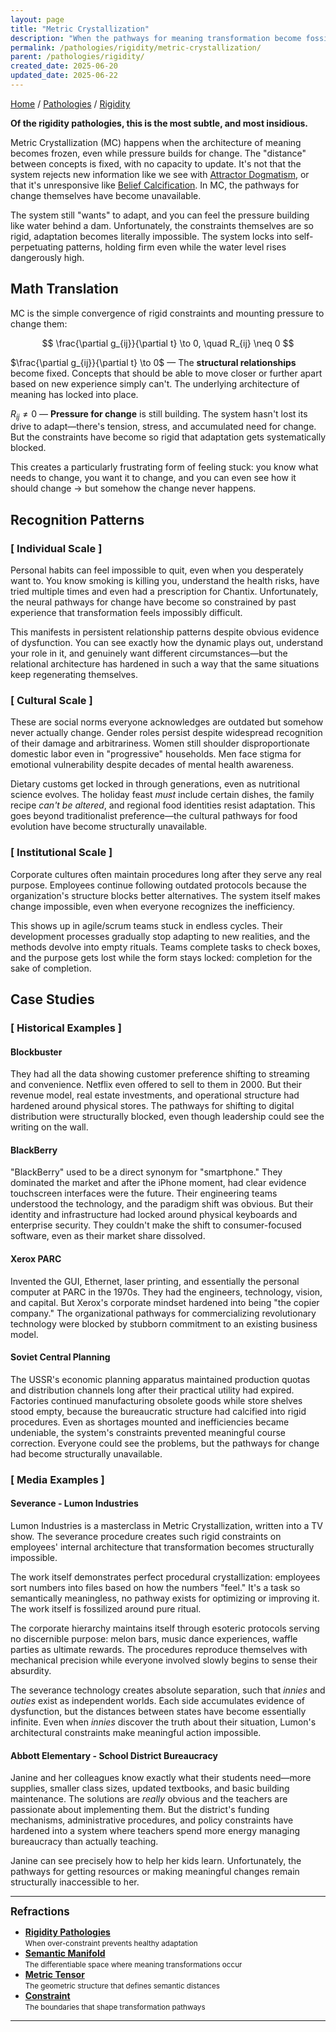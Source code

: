 ```yaml
---
layout: page
title: "Metric Crystallization"
description: "When the pathways for meaning transformation become fossilized"
permalink: /pathologies/rigidity/metric-crystallization/
parent: /pathologies/rigidity/
created_date: 2025-06-20
updated_date: 2025-06-22
---
```


[Home](/) / [Pathologies](/pathologies/) / [Rigidity](/pathologies/rigidity/)

**Of the rigidity pathologies, this is the most subtle, and most insidious.**

Metric Crystallization (MC) happens when the architecture of meaning becomes frozen, even while pressure builds for change. The "distance" between concepts is fixed, with no capacity to update. It's not that the system rejects new information like we see with [Attractor Dogmatism](/pathologies/rigidity/attractor-dogmatism/), or that it's unresponsive like [Belief Calcification](/pathologies/rigidity/belief-calcification/). In MC, the pathways for change themselves have become unavailable.

The system still "wants" to adapt, and you can feel the pressure building like water behind a dam. Unfortunately, the constraints themselves are so rigid, adaptation becomes literally impossible. The system locks into self-perpetuating patterns, holding firm even while the water level rises dangerously high.

## Math Translation

MC is the simple convergence of rigid constraints and mounting pressure to change them:

$$
\frac{\partial g_{ij}}{\partial t} \to 0, \quad R_{ij} \neq 0
$$

$\frac{\partial g_{ij}}{\partial t} \to 0$ — The **structural relationships** become fixed. Concepts that should be able to move closer or further apart based on new experience simply can't. The underlying architecture of meaning has locked into place.

$R_{ij} \neq 0$ — **Pressure for change** is still building. The system hasn't lost its drive to adapt—there's tension, stress, and accumulated need for change. But the constraints have become so rigid that adaptation gets systematically blocked.

This creates a particularly frustrating form of feeling stuck: you know what needs to change, you want it to change, and you can even see how it should change $\rightarrow$ but somehow the change never happens.

## Recognition Patterns

### [ Individual Scale ]

Personal habits can feel impossible to quit, even when you desperately want to. You know smoking is killing you, understand the health risks, have tried multiple times and even had a prescription for Chantix. Unfortunately, the neural pathways for change have become so constrained by past experience that transformation feels impossibly difficult.

This manifests in persistent relationship patterns despite obvious evidence of dysfunction. You can see exactly how the dynamic plays out, understand your role in it, and genuinely want different circumstances—but the relational architecture has hardened in such a way that the same situations keep regenerating themselves.

### [ Cultural Scale ]

These are social norms everyone acknowledges are outdated but somehow never actually change. Gender roles persist despite widespread recognition of their damage and arbitrariness. Women still shoulder disproportionate domestic labor even in "progressive" households. Men face stigma for emotional vulnerability despite decades of mental health awareness.

Dietary customs get locked in through generations, even as nutritional science evolves. The holiday feast *must* include certain dishes, the family recipe *can't be altered*, and regional food identities resist adaptation. This goes beyond traditionalist preference—the cultural pathways for food evolution have become structurally unavailable.

### [ Institutional Scale ]

Corporate cultures often maintain procedures long after they serve any real purpose. Employees continue following outdated protocols because the organization's structure blocks better alternatives. The system itself makes change impossible, even when everyone recognizes the inefficiency.

This shows up in agile/scrum teams stuck in endless cycles. Their development processes gradually stop adapting to new realities, and the methods devolve into empty rituals. Teams complete tasks to check boxes, and the purpose gets lost while the form stays locked: completion for the sake of completion.

## Case Studies

### [ Historical Examples ]

#### Blockbuster

They had all the data showing customer preference shifting to streaming and convenience. Netflix even offered to sell to them in 2000. But their revenue model, real estate investments, and operational structure had hardened around physical stores. The pathways for shifting to digital distribution were structurally blocked, even though leadership could see the writing on the wall.

#### BlackBerry

"BlackBerry" used to be a direct synonym for "smartphone." They dominated the market and after the iPhone moment, had clear evidence touchscreen interfaces were the future. Their engineering teams understood the technology, and the paradigm shift was obvious. But their identity and infrastructure had locked around physical keyboards and enterprise security. They couldn't make the shift to consumer-focused software, even as their market share dissolved.

#### Xerox PARC

Invented the GUI, Ethernet, laser printing, and essentially the personal computer at PARC in the 1970s. They had the engineers, technology, vision, and capital. But Xerox's corporate mindset hardened into being "the copier company." The organizational pathways for commercializing revolutionary technology were blocked by stubborn commitment to an existing business model.

#### Soviet Central Planning

The USSR's economic planning apparatus maintained production quotas and distribution channels long after their practical utility had expired. Factories continued manufacturing obsolete goods while store shelves stood empty, because the bureaucratic structure had calcified into rigid procedures. Even as shortages mounted and inefficiencies became undeniable, the system's constraints prevented meaningful course correction. Everyone could see the problems, but the pathways for change had become structurally unavailable.

### [ Media Examples ]

#### Severance - Lumon Industries

Lumon Industries is a masterclass in Metric Crystallization, written into a TV show. The severance procedure creates such rigid constraints on employees' internal architecture that transformation becomes structurally impossible.

The work itself demonstrates perfect procedural crystallization: employees sort numbers into files based on how the numbers "feel." It's a task so semantically meaningless, no pathway exists for optimizing or improving it. The work itself is fossilized around pure ritual.

The corporate hierarchy maintains itself through esoteric protocols serving no discernible purpose: melon bars, music dance experiences, waffle parties as ultimate rewards. The procedures reproduce themselves with mechanical precision while everyone involved slowly begins to sense their absurdity.

The severance technology creates absolute separation, such that *innies* and *outies* exist as independent worlds. Each side accumulates evidence of dysfunction, but the distances between states have become essentially infinite. Even when *innies* discover the truth about their situation, Lumon's architectural constraints make meaningful action impossible.

#### Abbott Elementary - School District Bureaucracy

Janine and her colleagues know exactly what their students need—more supplies, smaller class sizes, updated textbooks, and basic building maintenance. The solutions are *really* obvious and the teachers are passionate about implementing them. But the district's funding mechanisms, administrative procedures, and policy constraints have hardened into a system where teachers spend more energy managing bureaucracy than actually teaching.

Janine can see precisely how to help her kids learn. Unfortunately, the pathways for getting resources or making meaningful changes remain structurally inaccessible to her.

---

**<big>Refractions</big>**

- **[Rigidity Pathologies](/pathologies/rigidity/)**  
  <small>When over-constraint prevents healthy adaptation</small>
- **[Semantic Manifold](/explanations/s/semantic-manifold/)**  
  <small>The differentiable space where meaning transformations occur</small>
- **[Metric Tensor](/explanations/m/metric-tensor/)**  
  <small>The geometric structure that defines semantic distances</small>
- **[Constraint](/explanations/c/constraint/)**  
  <small>The boundaries that shape transformation pathways</small>

---
